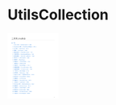 # UtilsCollection
<img src="https://github.com/yanghuasi/UtilsCollection/blob/master/%E5%B7%A5%E5%85%B7%E7%B1%BBUtils%E9%9B%86%E5%90%88.pdf"  width="20%">
